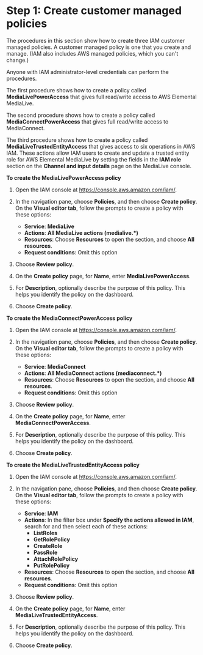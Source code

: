 # Step 1: Create customer managed policies<a name="setup-user-step-policies"></a>

The procedures in this section show how to create three IAM customer managed policies\. A customer managed policy is one that you create and manage\. \(IAM also includes AWS managed policies, which you can't change\.\) 

Anyone with IAM administrator\-level credentials can perform the procedures\. 

The first procedure shows how to create a policy called **MediaLivePowerAccess** that gives full read/write access to AWS Elemental MediaLive\.

The second procedure shows how to create a policy called **MediaConnectPowerAccess** that gives full read/write access to MediaConnect\.

The third procedure shows how to create a policy called **MediaLiveTrustedEntityAccess** that gives access to six operations in AWS IAM\. These actions allow IAM users to create and update a trusted entity role for AWS Elemental MediaLive by setting the fields in the **IAM role** section on the **Channel and input details** page on the MediaLive console\.

**To create the MediaLivePowerAccess policy**

1. Open the IAM console at [https://console\.aws\.amazon\.com/iam/](https://console.aws.amazon.com/iam/)\.

1. In the navigation pane, choose **Policies**, and then choose **Create policy**\. On the **Visual editor tab**, follow the prompts to create a policy with these options:
   + **Service**: **MediaLive**
   + **Actions**: **All MediaLive actions \(medialive\.\*\)**
   + **Resources**: Choose **Resources** to open the section, and choose **All resources**\.
   + **Request conditions**: Omit this option

1. Choose **Review policy**\. 

1. On the **Create policy** page, for **Name**, enter **MediaLivePowerAccess**\.

1. For **Description**, optionally describe the purpose of this policy\. This helps you identify the policy on the dashboard\.

1. Choose **Create policy**\.

**To create the MediaConnectPowerAccess policy**

1. Open the IAM console at [https://console\.aws\.amazon\.com/iam/](https://console.aws.amazon.com/iam/)\.

1. In the navigation pane, choose **Policies**, and then choose **Create policy**\. On the **Visual editor tab**, follow the prompts to create a policy with these options:
   + **Service**: **MediaConnect**
   + **Actions**: **All MediaConnect actions \(mediaconnect\.\*\)**
   + **Resources**: Choose **Resources** to open the section, and choose **All resources**\.
   + **Request conditions**: Omit this option

1. Choose **Review policy**\. 

1. On the **Create policy** page, for **Name**, enter **MediaConnectPowerAccess**\.

1. For **Description**, optionally describe the purpose of this policy\. This helps you identify the policy on the dashboard\.

1. Choose **Create policy**\.

**To create the MediaLiveTrustedEntityAccess policy**

1. Open the IAM console at [https://console\.aws\.amazon\.com/iam/](https://console.aws.amazon.com/iam/)\.

1. In the navigation pane, choose **Policies**, and then choose **Create policy**\. On the **Visual editor tab**, follow the prompts to create a policy with these options:
   + **Service**: **IAM**
   + **Actions**: In the filter box under **Specify the actions allowed in IAM**, search for and then select each of these actions:
     + **ListRoles**
     + **GetRolePolicy**
     + **CreateRole**
     + **PassRole**
     + **AttachRolePolicy**
     + **PutRolePolicy**
   + **Resources**: Choose **Resources** to open the section, and choose **All resources**\.
   + **Request conditions**: Omit this option

1. Choose **Review policy**\. 

1. On the **Create policy** page, for **Name**, enter **MediaLiveTrustedEntityAccess**\.

1. For **Description**, optionally describe the purpose of this policy\. This helps you identify the policy on the dashboard\.

1. Choose **Create policy**\.